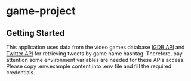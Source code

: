 # game-project

Getting Started
-------------------------

This application uses data from the video games database [IGDB API](https://api.igdb.com/)
and [Twitter API](https://dev.twitter.com/rest/public) for retrieving tweets by game name hashtag. Therefore, pay
attention some environment variables are needed for these APIs access. Please copy .env.example content into .env file
and fill the required credentials.